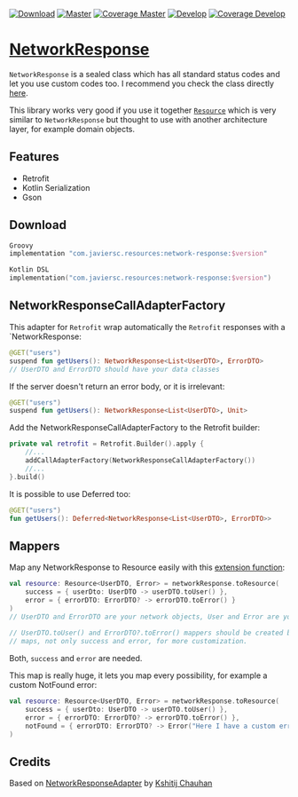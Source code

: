 [![Download](https://img.shields.io/bintray/v/javiersegoviacordoba/Resources/NetworkResponse?label=Version)](https://bintray.com/javiersegoviacordoba/Resources/NetworkResponse/_latestVersion)
[![Master](https://img.shields.io/github/workflow/status/JavierSegoviaCordoba/NetworkResponse/Master/master?label=Master&logo=GitHub)](https://github.com/JavierSegoviaCordoba/NetworkResponse/actions?query=workflow%3AMaster)
[![Coverage Master](https://img.shields.io/codecov/c/github/JavierSegoviaCordoba/networkresponse/master?label=Master&logo=codecov&logoColor=white)](https://codecov.io/gh/JavierSegoviaCordoba/NetworkResponse/branch/master)
[![Develop](https://img.shields.io/github/workflow/status/JavierSegoviaCordoba/NetworkResponse/Develop/develop?label=Develop&logo=GitHub)](https://github.com/JavierSegoviaCordoba/NetworkResponse/actions?query=workflow%3ADevelop)
[![Coverage Develop](https://img.shields.io/codecov/c/github/JavierSegoviaCordoba/networkresponse/develop?label=Develop&logo=codecov&logoColor=white&logoWidth=0)](https://codecov.io/gh/JavierSegoviaCordoba/NetworkResponse/branch/develop)

# [NetworkResponse](/networkResponse/src/main/kotlin/com/javiersc/resources/networkResponse/NetworkResponse.kt)

`NetworkResponse` is a sealed class which has all standard status codes and let you use custom 
codes too. I recommend you check the class directly [here](networkResponse/src/main/kotlin/com/javiersc/resources/networkResponse/NetworkResponse.kt).

This library works very good if you use it together 
[`Resource`](https://github.com/JavierSegoviaCordoba/Resource) which is very similar
to `NetworkResponse` but thought to use with another architecture layer, for example domain objects.

## Features
- Retrofit
- Kotlin Serialization
- Gson

## Download
```groovy
Groovy
implementation "com.javiersc.resources:network-response:$version"
```

```kotlin
Kotlin DSL
implementation("com.javiersc.resources:network-response:$version")
```
     
## NetworkResponseCallAdapterFactory

This adapter for `Retrofit` wrap automatically the `Retrofit` responses with a `NetworkResponse:

```kotlin
@GET("users")
suspend fun getUsers(): NetworkResponse<List<UserDTO>, ErrorDTO>
// UserDTO and ErrorDTO should have your data classes
```
If the server doesn't return an error body, or it is irrelevant:
```kotlin
@GET("users")
suspend fun getUsers(): NetworkResponse<List<UserDTO>, Unit>
```
Add the NetworkResponseCallAdapterFactory to the Retrofit builder:
```kotlin
private val retrofit = Retrofit.Builder().apply {
    //...
    addCallAdapterFactory(NetworkResponseCallAdapterFactory())
    //...
}.build()
```
It is possible to use Deferred too:
```kotlin
@GET("users")
fun getUsers(): Deferred<NetworkResponse<List<UserDTO>, ErrorDTO>>
```

## Mappers

Map any NetworkResponse to Resource easily with this
[extension function](/networkResponse/src/main/kotlin/com/javiersc/resources/networkResponse/extensions/NetworkResponse.kt):
```kotlin
val resource: Resource<UserDTO, Error> = networkResponse.toResource(
    success = { userDto: UserDTO -> userDTO.toUser() },
    error = { errorDTO: ErrorDTO? -> errorDTO.toError() }
)
// UserDTO and ErrorDTO are your network objects, User and Error are your domain objects.
 
// UserDTO.toUser() and ErrorDTO?.toError() mappers should be created by youself There are more 
// maps, not only success and error, for more customization.
```
Both, `success` and `error` are needed.

This map is really huge, it lets you map every possibility, for example a custom NotFound error:
```kotlin
val resource: Resource<UserDTO, Error> = networkResponse.toResource(
    success = { userDto: UserDTO -> userDTO.toUser() },
    error = { errorDTO: ErrorDTO? -> errorDTO.toError() },
    notFound = { errorDTO: ErrorDTO? -> Error("Here I have a custom error") }
)
```

## Credits
Based on [NetworkResponseAdapter](https://github.com/haroldadmin/NetworkResponseAdapter)
by [Kshitij Chauhan](https://github.com/haroldadmin)